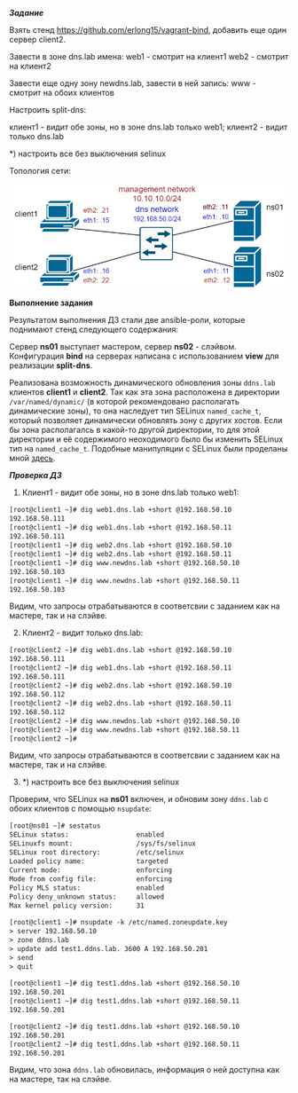 ***Задание***

Взять стенд https://github.com/erlong15/vagrant-bind, добавить еще один сервер client2.

Завести в зоне dns.lab имена:
web1 - смотрит на клиент1
web2 - смотрит на клиент2

Завести еще одну зону newdns.lab, завести в ней запись:
www - смотрит на обоих клиентов

Настроить split-dns:

клиент1 - видит обе зоны, но в зоне dns.lab только web1;
клиент2 - видит только dns.lab

*) настроить все без выключения selinux


Топология сети:

![alt text](./bind-topology.png)


**Выполнение задания**

Результатом выполнения ДЗ стали две ansible-роли, которые поднимают стенд следующего содержания:

Сервер **ns01** выступает мастером, сервер **ns02** - слэйвом. Конфигурация **bind** на серверах написана с использованием **view** для реализации **split-dns**.

Реализована возможность динамического обновления зоны `ddns.lab` клиентов **client1** и **client2**. Так как эта зона расположена в директории `/var/named/dynamic/` (в которой рекомендовано располагать динамические зоны), то она наследует тип SELinux `named_cache_t`, который позволяет динамически обновлять зону с других хостов. Если бы зона располагалсь в какой-то другой директории, то для этой директории и её содержимого неоходимого было бы изменить SELinux тип на `named_cache_t`. Подобные манипуляции с SELinux были проделаны мной [здесь](https://github.com/vasilij-m/otus-linux-2-12).

***Проверка ДЗ***

1. Клиент1 - видит обе зоны, но в зоне dns.lab только web1:

```
[root@client1 ~]# dig web1.dns.lab +short @192.168.50.10
192.168.50.111
[root@client1 ~]# dig web1.dns.lab +short @192.168.50.11
192.168.50.111
[root@client1 ~]# dig web2.dns.lab +short @192.168.50.10
[root@client1 ~]# dig web2.dns.lab +short @192.168.50.11
[root@client1 ~]# dig www.newdns.lab +short @192.168.50.10
192.168.50.103
[root@client1 ~]# dig www.newdns.lab +short @192.168.50.11
192.168.50.103
```

Видим, что запросы отрабатываются в соответсвии с заданием как на мастере, так и на слэйве.

2. Клиент2 - видит только dns.lab:

```
[root@client2 ~]# dig web1.dns.lab +short @192.168.50.10
192.168.50.111
[root@client2 ~]# dig web1.dns.lab +short @192.168.50.11
192.168.50.111
[root@client2 ~]# dig web2.dns.lab +short @192.168.50.10
192.168.50.112
[root@client2 ~]# dig web2.dns.lab +short @192.168.50.11
192.168.50.112
[root@client2 ~]# dig www.newdns.lab +short @192.168.50.10
[root@client2 ~]# dig www.newdns.lab +short @192.168.50.11
[root@client2 ~]#
```

Видим, что запросы отрабатываются в соответсвии с заданием как на мастере, так и на слэйве.

3. *) настроить все без выключения selinux

Проверим, что SELinux на **ns01** включен, и обновим зону `ddns.lab` с обоих клиентов с помощью `nsupdate`:

```
[root@ns01 ~]# sestatus
SELinux status:                 enabled
SELinuxfs mount:                /sys/fs/selinux
SELinux root directory:         /etc/selinux
Loaded policy name:             targeted
Current mode:                   enforcing
Mode from config file:          enforcing
Policy MLS status:              enabled
Policy deny_unknown status:     allowed
Max kernel policy version:      31
```
```
[root@client1 ~]# nsupdate -k /etc/named.zoneupdate.key 
> server 192.168.50.10
> zone ddns.lab
> update add test1.ddns.lab. 3600 A 192.168.50.201
> send
> quit
```
```
[root@client1 ~]# dig test1.ddns.lab +short @192.168.50.10
192.168.50.201
[root@client1 ~]# dig test1.ddns.lab +short @192.168.50.11
192.168.50.201
```
```
[root@client2 ~]# dig test1.ddns.lab +short @192.168.50.10
192.168.50.201
[root@client2 ~]# dig test1.ddns.lab +short @192.168.50.11
192.168.50.201
```
Видим, что зона `ddns.lab` обновилась, информация о ней доступна как на мастере, так на слэйве.





